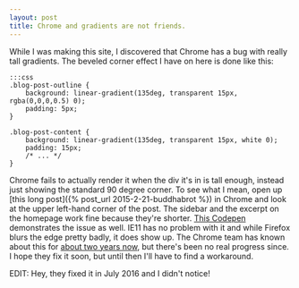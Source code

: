 ```yaml
---
layout: post
title: Chrome and gradients are not friends.
---
```


While I was making this site, I discovered that Chrome has a bug with really tall gradients. The beveled corner effect I have on here is done like this:

	:::css
	.blog-post-outline {
		background: linear-gradient(135deg, transparent 15px, rgba(0,0,0,0.5) 0);
		padding: 5px;
	}

	.blog-post-content {
		background: linear-gradient(135deg, transparent 15px, white 0);
		padding: 15px;
		/* ... */
	}

Chrome fails to actually render it when the div it's in is tall enough, instead just showing the standard 90 degree corner. To see what I mean, open up [this long post]({% post_url 2015-2-21-buddhabrot %}) in Chrome and look at the upper left-hand corner of the post. The sidebar and the excerpt on the homepage work fine because they're shorter. [This Codepen](http://codepen.io/anon/pen/KwBwBp) demonstrates the issue as well. IE11 has no problem with it and while Firefox blurs the edge pretty badly, it does show up. The Chrome team has known about this for [about two years now](https://code.google.com/p/chromium/issues/detail?id=177293), but there's been no real progress since. I hope they fix it soon, but until then I'll have to find a workaround.

EDIT: Hey, they fixed it in July 2016 and I didn't notice!